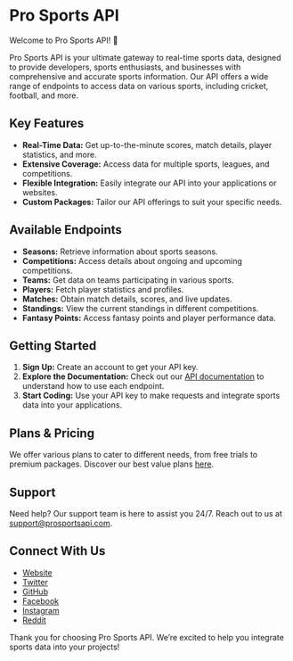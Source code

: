 # Pro Sports API

Welcome to Pro Sports API! 🚀

Pro Sports API is your ultimate gateway to real-time sports data, designed to provide developers, sports enthusiasts, and businesses with comprehensive and accurate sports information. Our API offers a wide range of endpoints to access data on various sports, including cricket, football, and more.

## Key Features

- **Real-Time Data:** Get up-to-the-minute scores, match details, player statistics, and more.
- **Extensive Coverage:** Access data for multiple sports, leagues, and competitions.
- **Flexible Integration:** Easily integrate our API into your applications or websites.
- **Custom Packages:** Tailor our API offerings to suit your specific needs.

## Available Endpoints

- **Seasons:** Retrieve information about sports seasons.
- **Competitions:** Access details about ongoing and upcoming competitions.
- **Teams:** Get data on teams participating in various sports.
- **Players:** Fetch player statistics and profiles.
- **Matches:** Obtain match details, scores, and live updates.
- **Standings:** View the current standings in different competitions.
- **Fantasy Points:** Access fantasy points and player performance data.

## Getting Started

1. **Sign Up:** Create an account to get your API key.
2. **Explore the Documentation:** Check out our [API documentation](#) to understand how to use each endpoint.
3. **Start Coding:** Use your API key to make requests and integrate sports data into your applications.

## Plans & Pricing

We offer various plans to cater to different needs, from free trials to premium packages. Discover our best value plans [here](#).

## Support

Need help? Our support team is here to assist you 24/7. Reach out to us at [support@prosportsapi.com](mailto:support@prosportsapi.com).

## Connect With Us

- [Website](#)
- [Twitter](https://twitter.com/prosportsapi)
- [GitHub](https://github.com/prosportsapi)
- [Facebook](https://facebook.com/prosportsapi)
- [Instagram](https://instagram.com/prosportsapi)
- [Reddit](https://reddit.com/r/prosportsapi)

Thank you for choosing Pro Sports API. We’re excited to help you integrate sports data into your projects!


<!---
prosportsapi/prosportsapi is a ✨ special ✨ repository because its `README.md` (this file) appears on your GitHub profile.
You can click the Preview link to take a look at your changes.
--->
